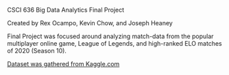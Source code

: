 CSCI 636 Big Data Analytics Final Project

Created by Rex Ocampo, Kevin Chow, and Joseph Heaney 

Final Project was focused around analyzing match-data from the popular multiplayer online game, League of Legends, and high-ranked ELO matches of 2020 (Season 10).

[Dataset was gathered from Kaggle.com](https://www.kaggle.com/datasets/gyejr95/league-of-legends-challenger-ranked-games2020/data)
